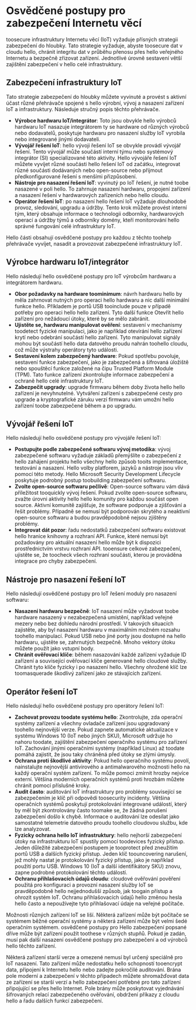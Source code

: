 # <a name="internet-of-things-security-best-practices"></a>Osvědčené postupy pro zabezpečení Internetu věcí
toosecure infrastruktury Internetu věcí (IoT) vyžaduje přísných strategii zabezpečení do hloubky. Tato strategie vyžaduje, abyste toosecure dat v cloudu hello, chránit integritu dat v průběhu přenosu přes hello veřejného Internetu a bezpečně zřizovat zařízení. Jednotlivé úrovně sestavení větší zajištění zabezpečení v hello celé infrastruktury.

## <a name="secure-an-iot-infrastructure"></a>Zabezpečení infrastruktury IoT
Tato strategie zabezpečení do hloubky můžete vyvinuté a provést s aktivní účast různé přehrávače spojené s hello výrobní, vývoj a nasazení zařízení IoT a infrastruktury. Následuje stručný popis těchto přehrávače.  

* **Výrobce hardwaru IoT/integrátor**: Toto jsou obvykle hello výrobců hardwaru IoT nasazuje integrátorem ty se hardware od různých výrobců nebo dodavatelů, poskytuje hardwaru pro nasazení služby IoT vyrobila nebo integrované jinými dodavateli.
* **Vývojář řešení IoT**: hello vývoji řešení IoT se obvykle provádí vývojář řešení. Tento vývojář může součástí interní týmu nebo systémový integrátor (SI) specializované této aktivity. Hello vývojáře řešení IoT můžete vyvíjet různé součásti hello řešení IoT od začátku, integrovat různé součásti dodávaných nebo open-source nebo přijmout předkonfigurované řešení s menšími přizpůsobení.
* **Nástroje pro nasazení řešení IoT**: vyvinutý po IoT řešení, je nutné toobe nasazené v poli hello. To zahrnuje nasazení hardwaru, propojení zařízení a nasazení řešení v hardwarových zařízeních nebo hello cloudu.
* **Operátor řešení IoT**: po nasazení hello řešení IoT vyžaduje dlouhodobé provoz, sledování, upgradu a údržby. Tento krok můžete provést interní tým, který obsahuje informace o technologii odborníky, hardwarových operací a údržby týmů a odborníky domény, kteří monitorování hello správné fungování celé infrastruktury IoT.

Hello části obsahují osvědčené postupy pro každou z těchto toohelp přehrávače vyvíjet, nasadit a provozovat zabezpečené infrastruktury IoT.

## <a name="iot-hardware-manufacturerintegrator"></a>Výrobce hardwaru IoT/integrátor
Hello následují hello osvědčené postupy pro IoT výrobcům hardwaru a integrátorem hardwaru.

* **Obor požadavky na hardware toominimum**: návrh hardwaru hello by měla zahrnovat nutných pro operaci hello hardwaru a nic další minimální funkce hello. Příkladem je portů USB tooinclude pouze v případě potřeby pro operaci hello hello zařízení. Tyto další funkce Otevřít hello zařízení pro nežádoucí útoky, které by se mělo zabránit.
* **Ujistěte se, hardwaru manipulovat ověření**: sestavení v mechanismy toodetect fyzické manipulaci, jako je například otevírání hello zařízení krytí nebo odebrání součástí hello zařízení. Tyto manipulovat signály mohou být součástí hello data datového proudu nahrán toohello cloudu, což může výstrahy operátory tyto události.
* **Sestavení kolem zabezpečený hardware**: Pokud spotřebu povoluje, sestavení funkce zabezpečení, jako je zabezpečená a šifrovaná úložiště nebo spouštěcí funkce založené na čipu Trusted Platform Module (TPM). Tato funkce zařízení zkontrolujte informace zabezpečení a ochraně hello celé infrastruktury IoT.
* **Zabezpečit upgrady**: upgrade firmwaru během doby života hello hello zařízení je nevyhnutelné. Vytváření zařízení s zabezpečené cesty pro upgrade a kryptografické záruku verzí firmwaru vám umožní hello zařízení toobe zabezpečené během a po upgradu.

## <a name="iot-solution-developer"></a>Vývojář řešení IoT
Hello následují hello osvědčené postupy pro vývojáře řešení IoT:

* **Postupujte podle zabezpečené softwaru vývoj metodika**: vývoj zabezpečené softwaru vyžaduje základů přemýšlíte o zabezpečení z hello zahájení projektu hello všechny hello způsob tooits implementace, testování a nasazení. Hello volby platforem, jazyků a nástroje jsou vliv pomocí této metody. Hello Microsoft Security Development Lifecycle poskytuje podrobný postup toobuilding zabezpečení softwaru.
* **Zvolte open-source softwaru pečlivě**: Open-source softwaru vám dává příležitost tooquickly vývoj řešení. Pokud zvolíte open-source softwaru, zvažte úrovni aktivity hello hello komunity pro každou součást open source. Aktivní komunitě zajišťuje, že software podporuje a zjišťování a řešit problémy. Případně se nemusí být podporován skrytého a neaktivní open-source softwaru a budou pravděpodobně nejsou zjištěny problémy.
* **Integrovat dát pozor**: řadu nedostatků zabezpečení softwaru existovat hello hranice knihovny a rozhraní API. Funkce, které nemusí být požadovány pro aktuální nasazení hello může být k dispozici prostřednictvím vrstvu rozhraní API. tooensure celkové zabezpečení, ujistěte se, že toocheck všech rozhraní součásti, kterou je prováděna integrace pro chyby zabezpečení.      

## <a name="iot-solution-deployer"></a>Nástroje pro nasazení řešení IoT
Hello následují osvědčené postupy pro IoT řešení moduly pro nasazení softwaru:

* **Nasazení hardwaru bezpečně**: IoT nasazení může vyžadovat toobe hardware nasazený v nezabezpečená umístění, například veřejné mezery nebo bez dohledu národní prostředí. V takových situacích zajistěte, aby byl nasazení hardwaru v maximálním možném rozsahu toohello manipulací. Pokud USB nebo jiné porty jsou dostupné na hello hardwaru, ujistěte se, zahrnutých bezpečně. Mnoho vektory útoku můžete použít jako vstupní body.
* **Chránit ověřovací klíče**: během nasazování každé zařízení vyžaduje ID zařízení a související ověřovací klíče generované hello cloudové služby. Chránit tyto klíče fyzicky i po nasazení hello. Všechny ohrožené klíč lze toomasquerade škodlivý zařízení jako ze stávajících zařízení.

## <a name="iot-solution-operator"></a>Operátor řešení IoT
Hello následují hello osvědčené postupy pro operátory řešení IoT:

* **Zachovat provozu toodate systému hello**: Zkontrolujte, zda operační systémy zařízení a všechny ovladače zařízení jsou upgradovaný toohello nejnovější verze. Pokud zapnete automatické aktualizace v systému Windows 10 (IoT nebo jiných SKU), Microsoft udržuje ho nahoru toodate, zajištění zabezpečení operačního systému pro zařízení IoT. Zachování jinými operačními systémy (například Linux) až toodate pomáhá zajistit, že jsou taky chráněná před útoky se zlými úmysly.
* **Ochrana proti škodlivé aktivity**: Pokud hello operačního systému povolí, nainstalujte nejnovější antivirového a antimalwarového možnosti hello na každý operační systém zařízení. To může pomoci zmírnit hrozby nejvíce externí. Většina moderních operačních systémů proti hrozbám můžete chránit pomocí příslušné kroky.
* **Audit často**: auditování IoT infrastruktury pro problémy související se zabezpečením je klíč při odpovědi toosecurity incidenty. Většina operačních systémů poskytují protokolování integrované událostí, který by měl být zkontrolovány často toomake se, že žádná porušení zabezpečení došlo k chybě. Informace o auditování lze odesílat jako samostatné telemetrie datového proudu toohello cloudovou službu, kde lze analyzovat.
* **Fyzicky ochrana hello IoT infrastruktury**: hello nejhorší zabezpečení útoky na infrastrukturu IoT spustily pomocí toodevices fyzický přístup. Jeden důležité zabezpečení postupem je tooprotect před zneužitím portů USB a dalších fyzický přístup. Jeden klíč toouncovering narušení, jež mohly nastat je protokolování fyzický přístup, jako je například použití portu USB. Windows 10 (IoT a další identifikátory SKU) znovu, zapne podrobné protokolování těchto událostí.
* **Ochranu přihlašovacích údajů cloudu**: cloudové ověřování pověření použitá pro konfiguraci a provozní nasazení služby IoT se pravděpodobně hello nejjednodušší způsob, jak toogain přístup a ohrozit systém IoT. Ochranu přihlašovacích údajů hello změnou hesla hello často a nepoužívejte tyto přihlašovací údaje na veřejné počítače.

Možnosti různých zařízení IoT se liší. Některá zařízení může být počítače se systémem běžné operační systémy a některá zařízení může být velmi šedé operačním systémem. osvědčené postupy pro Hello zabezpečení popsané dříve může být zařízení použít toothese v různých stupňů. Pokud je zadán, musí pak další nasazení osvědčené postupy pro zabezpečení a od výrobců hello těchto zařízení.

Některá zařízení starší verze a omezené nemusí byl určený speciálně pro IoT nasazení. Tato zařízení může nedostatku hello schopností tooencrypt data, připojení k Internetu hello nebo zadejte pokročilé auditování. Brána pole moderní a zabezpečení v těchto případech můžete shromažďovat data ze zařízení se starší verzí a hello zabezpečení potřebné pro tato zařízení připojující se přes hello Internet. Pole brány může poskytovat vyjednávání šifrovaných relací zabezpečeného ověřování, obdržení příkazy z cloudu hello a řadu dalších funkcí zabezpečení.


